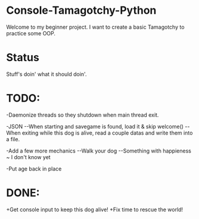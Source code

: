 # Console-Tamagotchy-Python
Welcome to my beginner project.
I want to create a basic Tamagotchy to practice some OOP.


# Status
Stuff's doin' what it should doin'.


# TODO:
-Daemonize threads so they shutdown when main thread exit.

-JSON
--When starting and savegame is found, load it & skip welcome()
--When exiting while this dog is alive, read a couple datas and write them into a file.

-Add a few more mechanics
--Walk your dog
--Something with happieness ~ I don't know yet

-Put age back in place


# DONE:
+Get console input to keep this dog alive!
+Fix time to rescue the world!

